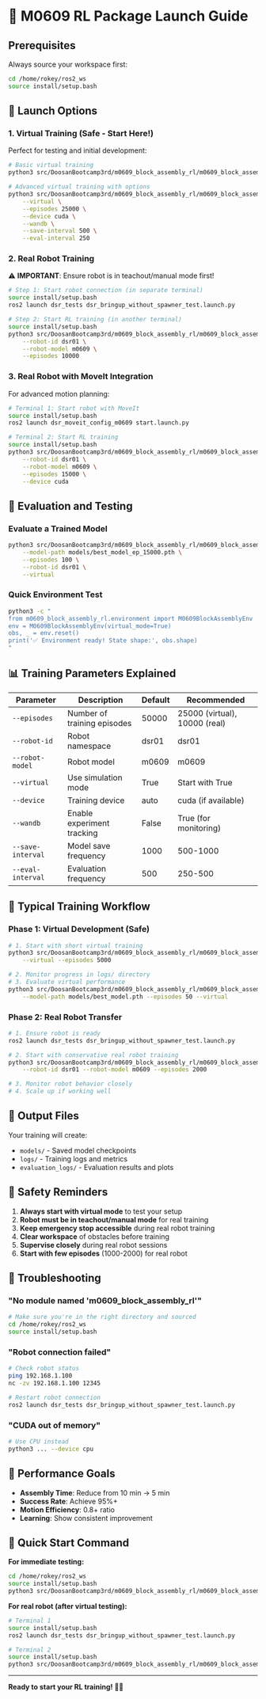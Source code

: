 # 🚀 M0609 RL Package Launch Guide

## Prerequisites
Always source your workspace first:
```bash
cd /home/rokey/ros2_ws
source install/setup.bash
```

## 🎯 Launch Options

### 1. **Virtual Training (Safe - Start Here!)**
Perfect for testing and initial development:

```bash
# Basic virtual training
python3 src/DoosanBootcamp3rd/m0609_block_assembly_rl/m0609_block_assembly_rl/train.py --virtual

# Advanced virtual training with options
python3 src/DoosanBootcamp3rd/m0609_block_assembly_rl/m0609_block_assembly_rl/train.py \
    --virtual \
    --episodes 25000 \
    --device cuda \
    --wandb \
    --save-interval 500 \
    --eval-interval 250
```

### 2. **Real Robot Training** 
⚠️ **IMPORTANT**: Ensure robot is in teachout/manual mode first!

```bash
# Step 1: Start robot connection (in separate terminal)
source install/setup.bash
ros2 launch dsr_tests dsr_bringup_without_spawner_test.launch.py

# Step 2: Start RL training (in another terminal)  
source install/setup.bash
python3 src/DoosanBootcamp3rd/m0609_block_assembly_rl/m0609_block_assembly_rl/train.py \
    --robot-id dsr01 \
    --robot-model m0609 \
    --episodes 10000
```

### 3. **Real Robot with MoveIt Integration**
For advanced motion planning:

```bash
# Terminal 1: Start robot with MoveIt
source install/setup.bash
ros2 launch dsr_moveit_config_m0609 start.launch.py

# Terminal 2: Start RL training
source install/setup.bash
python3 src/DoosanBootcamp3rd/m0609_block_assembly_rl/m0609_block_assembly_rl/train.py \
    --robot-id dsr01 \
    --robot-model m0609 \
    --episodes 15000 \
    --device cuda
```

## 🧪 Evaluation and Testing

### Evaluate a Trained Model
```bash
python3 src/DoosanBootcamp3rd/m0609_block_assembly_rl/m0609_block_assembly_rl/evaluate.py \
    --model-path models/best_model_ep_15000.pth \
    --episodes 100 \
    --robot-id dsr01 \
    --virtual
```

### Quick Environment Test
```bash
python3 -c "
from m0609_block_assembly_rl.environment import M0609BlockAssemblyEnv
env = M0609BlockAssemblyEnv(virtual_mode=True)
obs, _ = env.reset()
print('✅ Environment ready! State shape:', obs.shape)
"
```

## 📊 Training Parameters Explained

| Parameter | Description | Default | Recommended |
|-----------|-------------|---------|-------------|
| `--episodes` | Number of training episodes | 50000 | 25000 (virtual), 10000 (real) |
| `--robot-id` | Robot namespace | dsr01 | dsr01 |
| `--robot-model` | Robot model | m0609 | m0609 |
| `--virtual` | Use simulation mode | True | Start with True |
| `--device` | Training device | auto | cuda (if available) |
| `--wandb` | Enable experiment tracking | False | True (for monitoring) |
| `--save-interval` | Model save frequency | 1000 | 500-1000 |
| `--eval-interval` | Evaluation frequency | 500 | 250-500 |

## 🔄 Typical Training Workflow

### Phase 1: Virtual Development (Safe)
```bash
# 1. Start with short virtual training
python3 src/DoosanBootcamp3rd/m0609_block_assembly_rl/m0609_block_assembly_rl/train.py \
    --virtual --episodes 5000

# 2. Monitor progress in logs/ directory
# 3. Evaluate virtual performance
python3 src/DoosanBootcamp3rd/m0609_block_assembly_rl/m0609_block_assembly_rl/evaluate.py \
    --model-path models/best_model.pth --episodes 50 --virtual
```

### Phase 2: Real Robot Transfer
```bash
# 1. Ensure robot is ready
ros2 launch dsr_tests dsr_bringup_without_spawner_test.launch.py

# 2. Start with conservative real robot training
python3 src/DoosanBootcamp3rd/m0609_block_assembly_rl/m0609_block_assembly_rl/train.py \
    --robot-id dsr01 --robot-model m0609 --episodes 2000

# 3. Monitor robot behavior closely
# 4. Scale up if working well
```

## 📁 Output Files

Your training will create:
- `models/` - Saved model checkpoints
- `logs/` - Training logs and metrics
- `evaluation_logs/` - Evaluation results and plots

## 🚨 Safety Reminders

1. **Always start with virtual mode** to test your setup
2. **Robot must be in teachout/manual mode** for real training
3. **Keep emergency stop accessible** during real robot training
4. **Clear workspace** of obstacles before training
5. **Supervise closely** during real robot sessions
6. **Start with few episodes** (1000-2000) for real robot

## 🐛 Troubleshooting

### "No module named 'm0609_block_assembly_rl'"
```bash
# Make sure you're in the right directory and sourced
cd /home/rokey/ros2_ws
source install/setup.bash
```

### "Robot connection failed"
```bash
# Check robot status
ping 192.168.1.100
nc -zv 192.168.1.100 12345

# Restart robot connection
ros2 launch dsr_tests dsr_bringup_without_spawner_test.launch.py
```

### "CUDA out of memory"
```bash
# Use CPU instead
python3 ... --device cpu
```

## 🎯 Performance Goals

- **Assembly Time**: Reduce from 10 min → 5 min
- **Success Rate**: Achieve 95%+
- **Motion Efficiency**: 0.8+ ratio
- **Learning**: Show consistent improvement

## 🎉 Quick Start Command

**For immediate testing:**
```bash
cd /home/rokey/ros2_ws
source install/setup.bash
python3 src/DoosanBootcamp3rd/m0609_block_assembly_rl/m0609_block_assembly_rl/train.py --virtual --episodes 1000
```

**For real robot (after virtual testing):**
```bash
# Terminal 1
source install/setup.bash  
ros2 launch dsr_tests dsr_bringup_without_spawner_test.launch.py

# Terminal 2  
source install/setup.bash
python3 src/DoosanBootcamp3rd/m0609_block_assembly_rl/m0609_block_assembly_rl/train.py --robot-id dsr01 --robot-model m0609 --episodes 2000
```

---

**Ready to start your RL training! 🤖🧠**